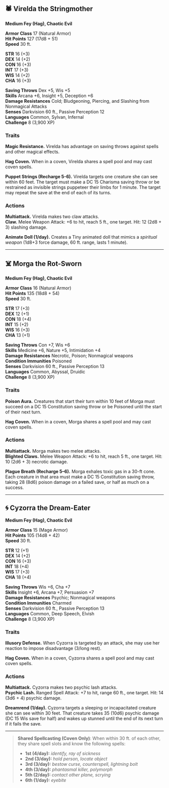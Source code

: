 ## 🕷️ Virelda the Stringmother
**Medium Fey (Hag), Chaotic Evil**

**Armor Class** 17 (Natural Armor)  
**Hit Points** 127 (17d8 + 51)  
**Speed** 30 ft.

**STR** 16 (+3)  
**DEX** 14 (+2)  
**CON** 16 (+3)  
**INT** 17 (+3)  
**WIS** 14 (+2)  
**CHA** 16 (+3)

**Saving Throws** Dex +5, Wis +5  
**Skills** Arcana +6, Insight +5, Deception +6  
**Damage Resistances** Cold; Bludgeoning, Piercing, and Slashing from Nonmagical Attacks  
**Senses** Darkvision 60 ft., Passive Perception 12  
**Languages** Common, Sylvan, Infernal  
**Challenge** 8 (3,900 XP)

### Traits
**Magic Resistance.** Virelda has advantage on saving throws against spells and other magical effects.

**Hag Coven.** When in a coven, Virelda shares a spell pool and may cast coven spells.

**Puppet Strings (Recharge 5-6).** Virelda targets one creature she can see within 60 feet. The target must make a DC 15 Charisma saving throw or be restrained as invisible strings puppeteer their limbs for 1 minute. The target may repeat the save at the end of each of its turns.

### Actions
**Multiattack.** Virelda makes two claw attacks.  
**Claw.** Melee Weapon Attack: +6 to hit, reach 5 ft., one target. Hit: 12 (2d8 + 3) slashing damage.

**Animate Doll (1/day).** Creates a Tiny animated doll that mimics a *spiritual weapon* (1d8+3 force damage, 60 ft. range, lasts 1 minute).

---

## ☠️ Morga the Rot-Sworn
**Medium Fey (Hag), Chaotic Evil**

**Armor Class** 16 (Natural Armor)  
**Hit Points** 135 (18d8 + 54)  
**Speed** 30 ft.

**STR** 17 (+3)  
**DEX** 12 (+1)  
**CON** 18 (+4)  
**INT** 15 (+2)  
**WIS** 16 (+3)  
**CHA** 13 (+1)

**Saving Throws** Con +7, Wis +6  
**Skills** Medicine +6, Nature +5, Intimidation +4  
**Damage Resistances** Necrotic, Poison; Nonmagical weapons  
**Condition Immunities** Poisoned  
**Senses** Darkvision 60 ft., Passive Perception 13  
**Languages** Common, Abyssal, Druidic  
**Challenge** 8 (3,900 XP)

### Traits
**Poison Aura.** Creatures that start their turn within 10 feet of Morga must succeed on a DC 15 Constitution saving throw or be Poisoned until the start of their next turn.

**Hag Coven.** When in a coven, Morga shares a spell pool and may cast coven spells.

### Actions
**Multiattack.** Morga makes two melee attacks.  
**Blighted Claws.** Melee Weapon Attack: +6 to hit, reach 5 ft., one target. Hit: 10 (2d6 + 3) necrotic damage.

**Plague Breath (Recharge 5–6).** Morga exhales toxic gas in a 30-ft cone. Each creature in that area must make a DC 15 Constitution saving throw, taking 28 (8d6) poison damage on a failed save, or half as much on a success.

---

## 🌀 Cyzorra the Dream-Eater
**Medium Fey (Hag), Chaotic Evil**

**Armor Class** 15 (Mage Armor)  
**Hit Points** 105 (14d8 + 42)  
**Speed** 30 ft.

**STR** 12 (+1)  
**DEX** 14 (+2)  
**CON** 16 (+3)  
**INT** 18 (+4)  
**WIS** 17 (+3)  
**CHA** 18 (+4)

**Saving Throws** Wis +6, Cha +7  
**Skills** Insight +6, Arcana +7, Persuasion +7  
**Damage Resistances** Psychic; Nonmagical weapons  
**Condition Immunities** Charmed  
**Senses** Darkvision 60 ft., Passive Perception 13  
**Languages** Common, Deep Speech, Elvish  
**Challenge** 8 (3,900 XP)

### Traits
**Illusory Defense.** When Cyzorra is targeted by an attack, she may use her reaction to impose disadvantage (3/long rest).

**Hag Coven.** When in a coven, Cyzorra shares a spell pool and may cast coven spells.

### Actions
**Multiattack.** Cyzorra makes two psychic lash attacks.  
**Psychic Lash.** Ranged Spell Attack: +7 to hit, range 60 ft., one target. Hit: 14 (3d6 + 4) psychic damage.

**Dreamrend (1/day).** Cyzorra targets a sleeping or incapacitated creature she can see within 30 feet. That creature takes 35 (10d6) psychic damage (DC 15 Wis save for half) and wakes up stunned until the end of its next turn if it fails the save.

---

> **Shared Spellcasting (Coven Only)**: When within 30 ft. of each other, they share spell slots and know the following spells:
> - **1st (4/day):** *identify, ray of sickness*  
> - **2nd (3/day):** *hold person, locate object*  
> - **3rd (3/day):** *bestow curse, counterspell, lightning bolt*  
> - **4th (3/day):** *phantasmal killer, polymorph*  
> - **5th (2/day):** *contact other plane, scrying*  
> - **6th (1/day):** *eyebite*
